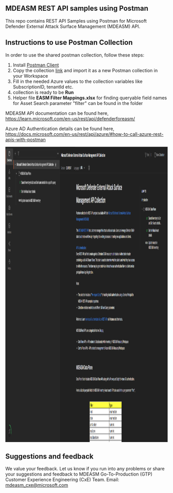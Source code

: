 ## MDEASM REST API samples using Postman
This repo contains REST API Samples using Postman for Microsoft Defender External Attack Surface Management (MDEASM) API.

## Instructions to use Postman Collection
In order to use the shared postman collection, follow these steps:
1. Install [Postman Client](https://www.postman.com/)
2. Copy the collection [link](https://api.postman.com/collections/24842526-73467100-1039-484c-850b-5550eb0a4ab5?access_key=PMAT-01GKSWRD0CFS3M3SB5WYH2NKA7) and import it as a new Postman collection in your Workspace 
3. Fill in the needed Azure values to the collection variables like SubscriptionID, tenantId etc.   
4. collection is ready to be **Run**
5. Helper file **EASM Filter Mappings.xlsx** for finding queryable field names for Asset Search parameter "filter" can be found in the folder

MDEASM API documentation can be found here, https://learn.microsoft.com/en-us/rest/api/defenderforeasm/

Azure AD Authentication details can be found here, https://docs.microsoft.com/en-us/rest/api/azure/#how-to-call-azure-rest-apis-with-postman

<img src="Postman.png" alt="Postman" width="1789" height="918">

## Suggestions and feedback
We value your feedback. Let us know if you run into any problems or share your suggestions and feedback to MDEASM Go-To-Production (GTP) Customer Experience Engineering (CxE) Team. Email: mdeasm_cxe@microsoft.com
